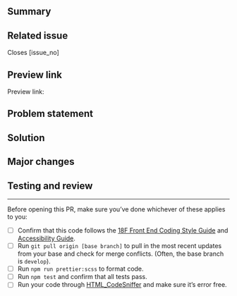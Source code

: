 <!---
Welcome! Thank you for contributing to the U.S. Web Design System. Your contributions are vital to our success and we are glad you're here.

Please keep in mind:
- This pull request (PR) template exists to help speed up integration. The USWDS Core team reviews and approves every PR before merging it into the public code base, so the better we understand the problem and solution, the sooner we can merge this change. The point here is: clear explanations matter!
- You can see examples of successful PRs that meet our criteria by ... [TK?]
- It can be helpful to annotate code changes with GitHub comments.
- You can erase any part of this template that doesn't apply to your pull request (including these instructions!).

If you get stuck, you can find more information about contributing in [contributing.md](https://github.com/uswds/uswds/blob/develop/CONTRIBUTING.md) or you can reach out to us directly at uswds@gsa.gov.
 -->

<!---
Step 1
Title this PR with the following format:
USWDS - [Package]: [Brief statement describing what this pull request solves]
eg: "USWDS - Button: Increase font size"
 -->

## Summary
<!--
Provide a one or two sentence summary of the update that can be used in the changelog.

A successful summary is written in the past tense and includes:
1. A benefit statement
2. A description of the update.
See the [USWDS release notes](https://github.com/uswds/uswds/releases for examples.
-->

## Related issue
<!--
Every pull request should resolve an open issue.
If no open issue exists, you can open one here: https://github.com/uswds/uswds/issues/new/choose.
-->

Closes [issue_no]

## Preview link
<!-- If available, provide a link to a demo of the solution in action. -->

Preview link:

## Problem statement
<!--
Summarize the problem this PR solves in a clear and concise statement.

A successful problem statement conveys:
1. The desired state,
2. The actual state, and
3. Consequences of the current state (who does this affect and to what degree?)
-->

## Solution
<!--
Provide a summary of the solution this PR offers.

It can be helpful if we understand:
1. What the solution is,
2. Why this approach was chosen,
3. How you implemented the change, and
4. Possible limitations of this approach and alternate solution paths.
-->

## Major changes
<!-- For complex PRs, create a list of the significant updates made. -->

## Testing and review
<!--
1. Describe the tests that you ran to verify your changes.
2. Provide instructions to reproduce these tests.
3. Clarify the type of feedback you are looking for at this phase.
-->

---

Before opening this PR, make sure you’ve done whichever of these applies to you:

- [ ] Confirm that this code follows the [18F Front End Coding Style Guide](https://pages.18f.gov/frontend/) and [Accessibility Guide](https://pages.18f.gov/accessibility/checklist/).
- [ ] Run `git pull origin [base branch]` to pull in the most recent updates from your base and check for merge conflicts. (Often, the base branch is `develop`).
- [ ] Run `npm run prettier:scss` to format code.
- [ ] Run `npm test` and confirm that all tests pass.
- [ ] Run your code through [HTML_CodeSniffer](http://squizlabs.github.io/HTML_CodeSniffer/) and make sure it’s error free.
